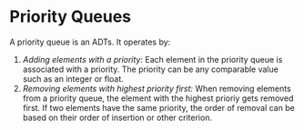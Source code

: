 # Priority Queues

A priority queue is an ADTs. It operates by:

1. *Adding elements with a priority:* Each element in the priority queue is associated with a priority. The priority can be any comparable value such as an integer or float.
2. *Removing elements with highest priority first:* When removing elements from a priority queue, the element with the highest prioriy gets removed first. If two elements have the same priority, the order of removal can be based on their order of insertion or other criterion. 

